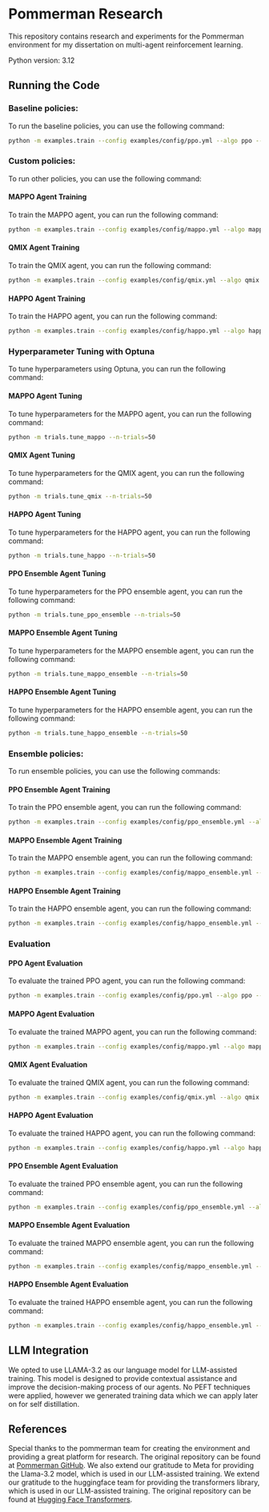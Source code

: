 # Pommerman Research

This repository contains research and experiments for the Pommerman environment for my dissertation on multi-agent reinforcement learning.

Python version: 3.12

## Running the Code

### Baseline policies:

To run the baseline policies, you can use the following command:

```bash
python -m examples.train --config examples/config/ppo.yml --algo ppo --eval
```

### Custom policies:

To run other policies, you can use the following command:

#### MAPPO Agent Training
To train the MAPPO agent, you can run the following command:
```bash
python -m examples.train --config examples/config/mappo.yml --algo mappo
```

#### QMIX Agent Training
To train the QMIX agent, you can run the following command:
```bash
python -m examples.train --config examples/config/qmix.yml --algo qmix
```

#### HAPPO Agent Training
To train the HAPPO agent, you can run the following command:
```bash
python -m examples.train --config examples/config/happo.yml --algo happo
```

### Hyperparameter Tuning with Optuna
To tune hyperparameters using Optuna, you can run the following command:

#### MAPPO Agent Tuning
To tune hyperparameters for the MAPPO agent, you can run the following command:
```bash
python -m trials.tune_mappo --n-trials=50
```

#### QMIX Agent Tuning
To tune hyperparameters for the QMIX agent, you can run the following command:
```bash
python -m trials.tune_qmix --n-trials=50
```

#### HAPPO Agent Tuning
To tune hyperparameters for the HAPPO agent, you can run the following command:
```bash
python -m trials.tune_happo --n-trials=50
```

#### PPO Ensemble Agent Tuning
To tune hyperparameters for the PPO ensemble agent, you can run the following command:
```bash
python -m trials.tune_ppo_ensemble --n-trials=50
```

#### MAPPO Ensemble Agent Tuning
To tune hyperparameters for the MAPPO ensemble agent, you can run the following command:
```bash
python -m trials.tune_mappo_ensemble --n-trials=50
```

#### HAPPO Ensemble Agent Tuning
To tune hyperparameters for the HAPPO ensemble agent, you can run the following command:
```bash
python -m trials.tune_happo_ensemble --n-trials=50
```

### Ensemble policies:
To run ensemble policies, you can use the following commands:
#### PPO Ensemble Agent Training
To train the PPO ensemble agent, you can run the following command:
```bash
python -m examples.train --config examples/config/ppo_ensemble.yml --algo ppo_ensemble
```

#### MAPPO Ensemble Agent Training
To train the MAPPO ensemble agent, you can run the following command:
```bash
python -m examples.train --config examples/config/mappo_ensemble.yml --algo mappo_ensemble
```

#### HAPPO Ensemble Agent Training
To train the HAPPO ensemble agent, you can run the following command:
```bash
python -m examples.train --config examples/config/happo_ensemble.yml --algo happo_ensemble
```

### Evaluation

#### PPO Agent Evaluation
To evaluate the trained PPO agent, you can run the following command:
```bash
python -m examples.train --config examples/config/ppo.yml --algo ppo --eval
```

#### MAPPO Agent Evaluation
To evaluate the trained MAPPO agent, you can run the following command:
```bash
python -m examples.train --config examples/config/mappo.yml --algo mappo --eval
```

#### QMIX Agent Evaluation
To evaluate the trained QMIX agent, you can run the following command:
```bash
python -m examples.train --config examples/config/qmix.yml --algo qmix --eval
```

#### HAPPO Agent Evaluation
To evaluate the trained HAPPO agent, you can run the following command:
```bash
python -m examples.train --config examples/config/happo.yml --algo happo --eval
```

#### PPO Ensemble Agent Evaluation
To evaluate the trained PPO ensemble agent, you can run the following command:
```bash
python -m examples.train --config examples/config/ppo_ensemble.yml --algo ppo_ensemble --eval
```

#### MAPPO Ensemble Agent Evaluation
To evaluate the trained MAPPO ensemble agent, you can run the following command:
```bash
python -m examples.train --config examples/config/mappo_ensemble.yml --algo mappo_ensemble --eval
```

#### HAPPO Ensemble Agent Evaluation
To evaluate the trained HAPPO ensemble agent, you can run the following command:
```bash
python -m examples.train --config examples/config/happo_ensemble.yml --algo happo_ensemble --eval
```
## LLM Integration
We opted to use LLAMA-3.2 as our language model for LLM-assisted training. This model is designed to provide contextual assistance and improve the decision-making process of our agents. No PEFT techniques were applied, however we generated training data which we can apply later on for self distillation.

## References

Special thanks to the pommerman team for creating the environment and providing a great platform for research. The original repository can be found at [Pommerman GitHub](https://github.com/MultiAgentLearning/playground).
We also extend our gratitude to Meta for providing the Llama-3.2 model, which is used in our LLM-assisted training.
We extend our gratitude to the huggingface team for providing the transformers library, which is used in our LLM-assisted training. The original repository can be found at [Hugging Face Transformers](https://github.com/huggingface/transformers).